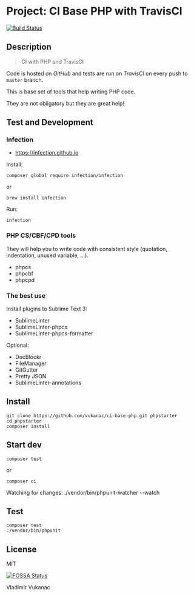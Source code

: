 # Project: CI Base PHP with TravisCI

[![Build Status](https://travis-ci.org/vukanac/ci-base-php.svg?branch=master)](https://travis-ci.org/vukanac/ci-base-php)


## Description

> CI with PHP and TravisCI

Code is hosted on *GitHub* and tests are run on *TravisCI* on every push to `master` branch.


This is base set of tools that help writing PHP code.

They are not obligatory but they are great help!


## Test and Development

### Infection

* https://infection.github.io

Install:

    composer global require infection/infection

or

    brew install infection

Run:

    infection


### PHP CS/CBF/CPD tools

They will help you to write code with consistent style (quotation, indentation, unused variable, ...).

* phpcs
* phpcbf
* phpcpd


### The best use

Install plugins to Sublime Text 3:

* SublimeLinter
* SublimeLinter-phpcs
* SublimeLinter-phpcs-formatter


Optional:

* DocBlockr
* FileManager
* GitGutter
* Pretty JSON
* SublimeLinter-annotations


## Install


    git clone https://github.com/vukanac/ci-base-php.git phpstarter
    cd phpstarter
    composer install


## Start dev

    composer test

or

    composer ci

Watching for changes:
    ./vendor/bin/phpunit-watcher --watch


## Test

    composer test
    ./vendor/bin/phpunit


## License

MIT

[![FOSSA Status](https://app.fossa.io/api/projects/git%2Bgithub.com%2Fvukanac%2Fci-base-php.svg?type=large)](https://app.fossa.io/projects/git%2Bgithub.com%2Fvukanac%2Fci-base-php?ref=badge_large)


Vladimir Vukanac
